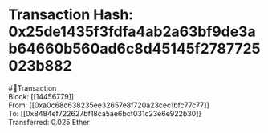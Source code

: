 
Transaction Hash: 0x25de1435f3fdfa4ab2a63bf9de3ab64660b560ad6c8d45145f2787725023b882
====================================================================================
  
#💸Transaction  
Block: [[14456779]]  
From: [[0xa0c68c638235ee32657e8f720a23cec1bfc77c77]]  
To: [[0x8484ef722627bf18ca5ae6bcf031c23e6e922b30]]  
Transferred: 0.025 Ether